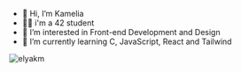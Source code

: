 - 👋 Hi, I’m Kamelia
- 👩‍💻 i'm a 42 student
- 👀 I’m interested in Front-end Development and Design
- 🌱 I’m currently learning C, JavaScript, React and Tailwind

<!---
elyakm/elyakm is a ✨ special ✨ repository because its `README.md` (this file) appears on your GitHub profile.
You can click the Preview link to take a look at your changes.
--->

<p align="left"> <img src="https://komarev.com/ghpvc/?username=elyakm&label=Profile%20views&color=0e75b6&style=flat" alt="elyakm" /> </p>
